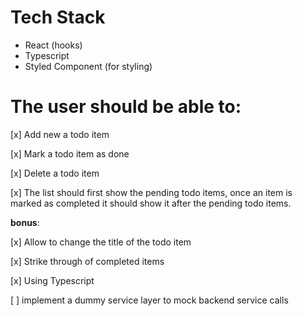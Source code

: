 # Tech Stack
- React (hooks)
- Typescript
- Styled Component (for styling)

# The user should be able to:

[x] Add new a todo item

[x] Mark a todo item as done

[x] Delete a todo item

[x] The list should first show the pending todo items, once an item is marked as completed it should show it after the pending todo items.

**bonus**:

[x] Allow to change the title of the todo item

[x] Strike through of completed items

[x] Using Typescript

[ ] implement a dummy service layer to mock backend service calls